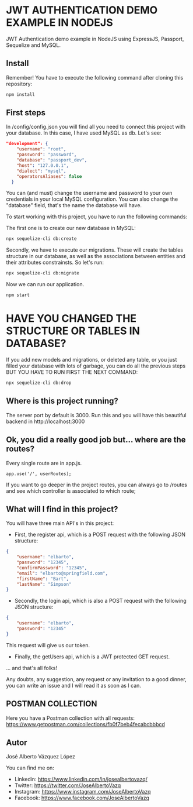 # JWT AUTHENTICATION DEMO EXAMPLE IN NODEJS

JWT Authentication demo example in NodeJS using ExpressJS, Passport, Sequelize and MySQL.

## Install

Remember! You have to execute the following command after cloning this repository:

```bash
npm install
```

## First steps

In /config/config.json you will find all you need to connect this project with your database. In this
case, I have used MySQL as db. Let's see:

```json
"development": {
    "username": "root",
    "password": "password",
    "database": "passport_dev",
    "host": "127.0.0.1",
    "dialect": "mysql",
    "operatorsAliases": false
  }

```
You can (and must) change the username and password to your own credentials in your local MySQL configuration. You can also change the "database" field, that's the name the database will have.

To start working with this project, you have to run the following commands:

The first one is to create our new database in MySQL:
```bash
npx sequelize-cli db:create
```
Secondly, we have to execute our migrations. These will create the tables structure in our database, as well as the associations between entities and their attributes constrainsts. So let's run:

```bash
npx sequelize-cli db:migrate
```

Now we can run our application. 

```bash
npm start
```
# HAVE YOU CHANGED THE STRUCTURE OR TABLES IN DATABASE?

If you add new models and migrations, or deleted any table, or you just filled your database with lots of garbage, you can do all the previous steps BUT YOU HAVE TO RUN FIRST THE NEXT COMMAND:
```bash
npx sequelize-cli db:drop
```

## Where is this project running?

The server port by default is 3000. Run this and you will have this
beautiful backend in http://localhost:3000

## Ok, you did a really good job but... where are the routes?

Every single route are in app.js. 

```
app.use('/', userRoutes);
```
If you want to go deeper in the project routes, you can always go to /routes and see which controller is associated to which route;

## What will I find in this project?

You will have three main API's in this project:

- First, the register api, which is a POST request with the following JSON structure:

```json
{
	"username": "elbarto",
	"password": "12345",
	"confirmPassword": "12345",
	"email": "elbarto@springfield.com",
	"firstName": "Bart",
	"lastName": "Simpson"
}
```

- Secondly, the login api, which is also a POST request with the following JSON structure:

```json
{
    "username": "elbarto",
    "password": "12345"
}
```
This request will give us our token.

- Finally, the getUsers api, which is a JWT protected GET request. 


... and that's all folks!

Any doubts, any suggestion, any request or any invitation to a good dinner, you can write an issue and I will read it as soon as I can.

## POSTMAN COLLECTION

Here you have a Postman collection with all requests:
https://www.getpostman.com/collections/fb0f7beb4fecabcbbbcd

## Autor

José Alberto Vázquez López

You can find me on: 
- Linkedin: https://www.linkedin.com/in/josealbertovazq/
- Twitter: https://twitter.com/JoseAlbertoVazq
- Instagram: https://www.instagram.com/JoseAlbertoVazq
- Facebook: https://www.facebook.com/JoseAlbertoVazq